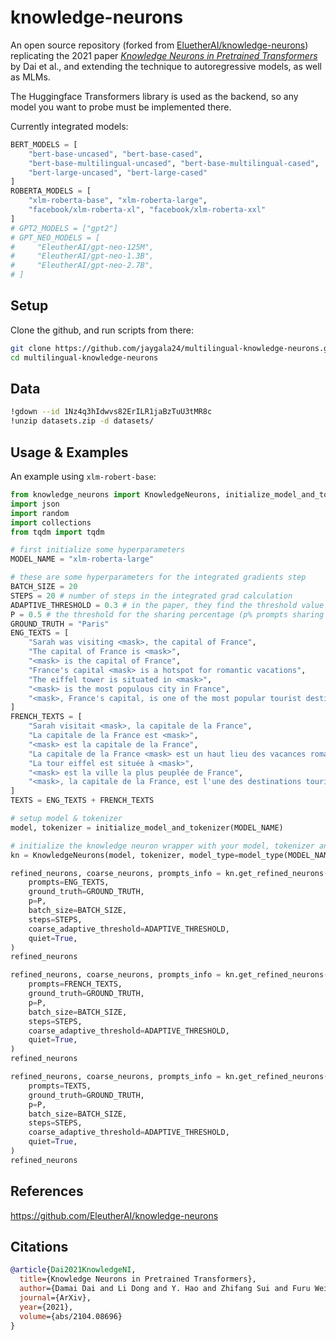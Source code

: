 # knowledge-neurons

An open source repository (forked from [EluetherAI/knowledge-neurons](https://raw.githubusercontent.com/EleutherAI/knowledge-neurons)) replicating the 2021 paper *[Knowledge Neurons in Pretrained Transformers](https://arxiv.org/abs/2104.08696)* by Dai et al., and extending the technique to autoregressive models, as well as MLMs.

The Huggingface Transformers library is used as the backend, so any model you want to probe must be implemented there. 

Currently integrated models:
```python
BERT_MODELS = [
    "bert-base-uncased", "bert-base-cased", 
    "bert-base-multilingual-uncased", "bert-base-multilingual-cased", 
    "bert-large-uncased", "bert-large-cased"
]
ROBERTA_MODELS = [
    "xlm-roberta-base", "xlm-roberta-large",
    "facebook/xlm-roberta-xl", "facebook/xlm-roberta-xxl"
]
# GPT2_MODELS = ["gpt2"]
# GPT_NEO_MODELS = [
#     "EleutherAI/gpt-neo-125M",
#     "EleutherAI/gpt-neo-1.3B",
#     "EleutherAI/gpt-neo-2.7B",
# ]
```

## Setup

Clone the github, and run scripts from there:

```bash
git clone https://github.com/jaygala24/multilingual-knowledge-neurons.git
cd multilingual-knowledge-neurons
```

## Data

```bash
!gdown --id 1Nz4q3hIdwvs82ErILR1jaBzTuU3tMR8c
!unzip datasets.zip -d datasets/
```

## Usage & Examples

An example using `xlm-robert-base`:

```python
from knowledge_neurons import KnowledgeNeurons, initialize_model_and_tokenizer, model_type
import json
import random
import collections
from tqdm import tqdm

# first initialize some hyperparameters
MODEL_NAME = "xlm-roberta-large"

# these are some hyperparameters for the integrated gradients step
BATCH_SIZE = 20
STEPS = 20 # number of steps in the integrated grad calculation
ADAPTIVE_THRESHOLD = 0.3 # in the paper, they find the threshold value `t` by multiplying the max attribution score by some float - this is that float.
P = 0.5 # the threshold for the sharing percentage (p% prompts sharing the neurons)
GROUND_TRUTH = "Paris"
ENG_TEXTS = [
    "Sarah was visiting <mask>, the capital of France",
    "The capital of France is <mask>",
    "<mask> is the capital of France",
    "France's capital <mask> is a hotspot for romantic vacations",
    "The eiffel tower is situated in <mask>",
    "<mask> is the most populous city in France",
    "<mask>, France's capital, is one of the most popular tourist destinations in the world",
]
FRENCH_TEXTS = [
    "Sarah visitait <mask>, la capitale de la France",
    "La capitale de la France est <mask>",
    "<mask> est la capitale de la France",
    "La capitale de la France <mask> est un haut lieu des vacances romantiques",
    "La tour eiffel est située à <mask>",
    "<mask> est la ville la plus peuplée de France",
    "<mask>, la capitale de la France, est l'une des destinations touristiques les plus prisées au monde",
]
TEXTS = ENG_TEXTS + FRENCH_TEXTS

# setup model & tokenizer
model, tokenizer = initialize_model_and_tokenizer(MODEL_NAME)

# initialize the knowledge neuron wrapper with your model, tokenizer and a string expressing the type of your model ('gpt2' / 'gpt_neo' / 'bert' / 'roberta')
kn = KnowledgeNeurons(model, tokenizer, model_type=model_type(MODEL_NAME))

refined_neurons, coarse_neurons, prompts_info = kn.get_refined_neurons(
    prompts=ENG_TEXTS,
    ground_truth=GROUND_TRUTH,
    p=P,
    batch_size=BATCH_SIZE,
    steps=STEPS,
    coarse_adaptive_threshold=ADAPTIVE_THRESHOLD,
    quiet=True,
)
refined_neurons

refined_neurons, coarse_neurons, prompts_info = kn.get_refined_neurons(
    prompts=FRENCH_TEXTS,
    ground_truth=GROUND_TRUTH,
    p=P,
    batch_size=BATCH_SIZE,
    steps=STEPS,
    coarse_adaptive_threshold=ADAPTIVE_THRESHOLD,
    quiet=True,
)
refined_neurons

refined_neurons, coarse_neurons, prompts_info = kn.get_refined_neurons(
    prompts=TEXTS,
    ground_truth=GROUND_TRUTH,
    p=P,
    batch_size=BATCH_SIZE,
    steps=STEPS,
    coarse_adaptive_threshold=ADAPTIVE_THRESHOLD,
    quiet=True,
)
refined_neurons
```

## References

https://github.com/EleutherAI/knowledge-neurons

## Citations
```bibtex
@article{Dai2021KnowledgeNI,
  title={Knowledge Neurons in Pretrained Transformers},
  author={Damai Dai and Li Dong and Y. Hao and Zhifang Sui and Furu Wei},
  journal={ArXiv},
  year={2021},
  volume={abs/2104.08696}
}
```
